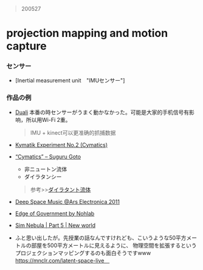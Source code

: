 > 200527

# projection mapping  and motion capture

### センサー

- [Inertial measurement unit　"IMUセンサー"]



### 作品の例

- [Duali](https://vimeo.com/60953730)
  本番の時センサーがうまく動かなかった。可能是大家的手机信号有影响，所以用Wi-Fi 2重。
  >IMU + kinect可以更准确的抓捕数据

- [Kymatik Experiment No.2 (Cymatics)](https://vimeo.com/1458402)

- [“Cymatics” – Suguru Goto](https://vimeo.com/32908783)
    + 非ニュートン流体
    + ダイラタンシー  
    >参考>>[ダイラタント流体](http://www.stat.phys.kyushu-u.ac.jp/~nakanisi/Physics/Dilatancy/index.html)

- [Deep Space Music @Ars Electronica 2011](https://vimeo.com/150894768)

- [Edge of Government by Nohlab](https://vimeo.com/360897980)

- [Sim Nebula | Part 5 | New world](https://vimeo.com/156925530)

- ふと思い出したが。先授業の話なんですけれども、こいうような50平方メートルの部屋を500平方メートルに見えるように、
物理空間を拡張するというプロジェクションマッピングするのも面白そうですwww                         　　　
　　https://mnclr.com/latent-space-live　
